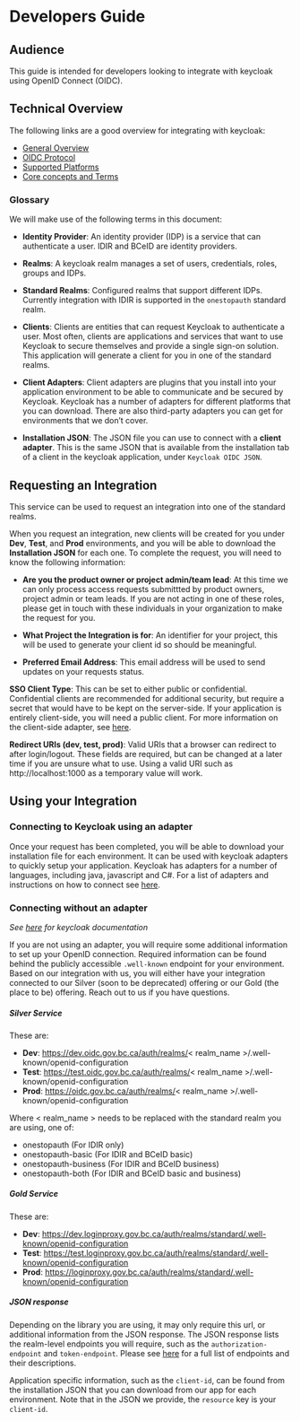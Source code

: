 # Developers Guide

## Audience

This guide is intended for developers looking to integrate with keycloak using OpenID Connect (OIDC).

## Technical Overview

The following links are a good overview for integrating with keycloak:

- [General Overview](https://www.keycloak.org/docs/latest/securing_apps/index.html)
- [OIDC Protocol](https://www.keycloak.org/docs/latest/securing_apps/index.html#openid-connect-2)
- [Supported Platforms](https://www.keycloak.org/docs/latest/securing_apps/index.html#supported-platforms)
- [Core concepts and Terms](https://www.keycloak.org/docs/latest/server_admin/#core-concepts-and-terms)

### Glossary

We will make use of the following terms in this document:

- **Identity Provider**: An identity provider (IDP) is a service that can authenticate a user. IDIR and BCeID are identity providers.

- **Realms**: A keycloak realm manages a set of users, credentials, roles, groups and IDPs.

- **Standard Realms**: Configured realms that support different IDPs. Currently integration with IDIR is supported in the `onestopauth` standard realm.

- **Clients**: Clients are entities that can request Keycloak to authenticate a user. Most often, clients are applications and services that want to use Keycloak to secure themselves and provide a single sign-on solution. This application will generate a client for you in one of the standard realms.

- **Client Adapters**: Client adapters are plugins that you install into your application environment to be able to communicate and be secured by Keycloak. Keycloak has a number of adapters for different platforms that you can download. There are also third-party adapters you can get for environments that we don’t cover.

- **Installation JSON**: The JSON file you can use to connect with a **client adapter**. This is the same JSON that is available from
  the installation tab of a client in the keycloak application, under `Keycloak OIDC JSON`.

## Requesting an Integration

This service can be used to request an integration into one of the standard realms.

When you request an integration, new clients will be created for you under **Dev**, **Test**, and **Prod** environments, and
you will be able to download the **Installation JSON** for each one. To complete the request, you will need to know the following information:

- **Are you the product owner or project admin/team lead**: At this time we can only process access requests submittted by product owners, project admin or team leads. If you are not acting in one of these roles, please get in touch with these individuals in your organization to make the request for you.

- **What Project the Integration is for**: An identifier for your project, this will be used to generate your client id so should be meaningful.

- **Preferred Email Address**: This email address will be used to send updates on your requests status.

**SSO Client Type**: This can be set to either public or confidential. Confidential clients are recommended for additional
security, but require a secret that would have to be kept on the server-side. If your application is entirely client-side, you will need
a public client. For more information on the client-side adapter, see [here](https://www.keycloak.org/docs/latest/securing_apps/index.html#_javascript_adapter).

**Redirect URIs (dev, test, prod)**: Valid URIs that a browser can redirect to after login/logout. These fields are required,
but can be changed at a later time if you are unsure what to use. Using a valid URI such as http://localhost:1000 as a temporary
value will work.

## Using your Integration

### Connecting to Keycloak using an adapter

Once your request has been completed, you will be able to download your installation file for each environment. It can be used with keycloak adapters
to quickly setup your application. Keycloak has adapters for a number of languages, including java, javascript and C#.
For a list of adapters and instructions on how to connect see [here](https://www.keycloak.org/docs/latest/securing_apps/index.html#openid-connect).

### Connecting without an adapter

_See [here](https://www.keycloak.org/docs/latest/securing_apps/index.html#other-openid-connect-libraries) for keycloak documentation_

If you are not using an adapter, you will require some additional information to set up your OpenID connection. Required information
can be found behind the publicly accessible `.well-known` endpoint for your environment.
Based on our integration with us, you will either have your integration connected to our Silver (soon to be deprecated) offering or our Gold (the place to be) offering. Reach out to us if you have questions.

##### Silver Service

These are:

- **Dev**: https://dev.oidc.gov.bc.ca/auth/realms/< realm_name >/.well-known/openid-configuration
- **Test**: https://test.oidc.gov.bc.ca/auth/realms/< realm_name >/.well-known/openid-configuration
- **Prod**: https://oidc.gov.bc.ca/auth/realms/< realm_name >/.well-known/openid-configuration

Where < realm_name > needs to be replaced with the standard realm you are using, one of:

- onestopauth (For IDIR only)
- onestopauth-basic (For IDIR and BCeID basic)
- onestopauth-business (For IDIR and BCeID business)
- onestopauth-both (For IDIR and BCeID basic and business)

##### Gold Service

These are:

- **Dev**: https://dev.loginproxy.gov.bc.ca/auth/realms/standard/.well-known/openid-configuration
- **Test**: https://test.loginproxy.gov.bc.ca/auth/realms/standard/.well-known/openid-configuration
- **Prod**: https://loginproxy.gov.bc.ca/auth/realms/standard/.well-known/openid-configuration

##### JSON response

Depending on the library you are using, it may only require this url, or additional information from the JSON response. The JSON response
lists the realm-level endpoints you will require, such as the `authorization-endpoint` and `token-endpoint`. Please see
[here](https://www.keycloak.org/docs/latest/securing_apps/index.html#endpoints) for a full list of endpoints and their descriptions.

Application specific information, such as the `client-id`, can be found from the installation JSON that
you can download from our app for each environment. Note that in the JSON we provide, the `resource` key is your `client-id`.
